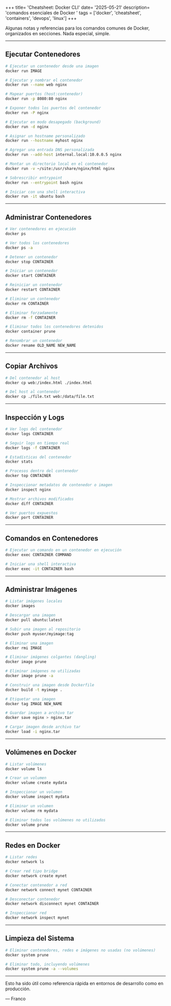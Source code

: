 +++
title= 'Cheatsheet: Docker CLI'
date= '2025-05-21'
description= 'comandos esenciales de Docker '
tags = ['docker', 'cheatsheet', 'containers', 'devops', 'linux']
+++

Algunas notas y referencias para los comandos comunes de Docker, organizados en secciones. Nada especial, simple.
<!--more-->

---

## Ejecutar Contenedores

```bash
# Ejecutar un contenedor desde una imagen
docker run IMAGE

# Ejecutar y nombrar el contenedor
docker run --name web nginx

# Mapear puertos (host:contenedor)
docker run -p 8080:80 nginx

# Exponer todos los puertos del contenedor
docker run -P nginx

# Ejecutar en modo desapegado (background)
docker run -d nginx

# Asignar un hostname personalizado
docker run --hostname myhost nginx

# Agregar una entrada DNS personalizada
docker run --add-host internal.local:10.0.0.5 nginx

# Montar un directorio local en el contenedor
docker run -v ~/site:/usr/share/nginx/html nginx

# Sobrescribir entrypoint
docker run --entrypoint bash nginx

# Iniciar con una shell interactiva
docker run -it ubuntu bash
```

---

## Administrar Contenedores

```bash
# Ver contenedores en ejecución
docker ps

# Ver todos los contenedores
docker ps -a

# Detener un contenedor
docker stop CONTAINER

# Iniciar un contenedor
docker start CONTAINER

# Reiniciar un contenedor
docker restart CONTAINER

# Eliminar un contenedor
docker rm CONTAINER

# Eliminar forzadamente
docker rm -f CONTAINER

# Eliminar todos los contenedores detenidos
docker container prune

# Renombrar un contenedor
docker rename OLD_NAME NEW_NAME
```

---

## Copiar Archivos

```bash
# Del contenedor al host
docker cp web:/index.html ./index.html

# Del host al contenedor
docker cp ./file.txt web:/data/file.txt
```

---

## Inspección y Logs

```bash
# Ver logs del contenedor
docker logs CONTAINER

# Seguir logs en tiempo real
docker logs -f CONTAINER

# Estadísticas del contenedor
docker stats

# Procesos dentro del contenedor
docker top CONTAINER

# Inspeccionar metadatos de contenedor o imagen
docker inspect nginx

# Mostrar archivos modificados
docker diff CONTAINER

# Ver puertos expuestos
docker port CONTAINER
```

---

## Comandos en Contenedores

```bash
# Ejecutar un comando en un contenedor en ejecución
docker exec CONTAINER COMMAND

# Iniciar una shell interactiva
docker exec -it CONTAINER bash
```

---

## Administrar Imágenes

```bash
# Listar imágenes locales
docker images

# Descargar una imagen
docker pull ubuntu:latest

# Subir una imagen al repositorio
docker push myuser/myimage:tag

# Eliminar una imagen
docker rmi IMAGE

# Eliminar imágenes colgantes (dangling)
docker image prune

# Eliminar imágenes no utilizadas
docker image prune -a

# Construir una imagen desde Dockerfile
docker build -t myimage .

# Etiquetar una imagen
docker tag IMAGE NEW_NAME

# Guardar imagen a archivo tar
docker save nginx > nginx.tar

# Cargar imagen desde archivo tar
docker load -i nginx.tar
```

---

## Volúmenes en Docker

```bash
# Listar volúmenes
docker volume ls

# Crear un volumen
docker volume create mydata

# Inspeccionar un volumen
docker volume inspect mydata

# Eliminar un volumen
docker volume rm mydata

# Eliminar todos los volúmenes no utilizados
docker volume prune
```

---

## Redes en Docker

```bash
# Listar redes
docker network ls

# Crear red tipo bridge
docker network create mynet

# Conectar contenedor a red
docker network connect mynet CONTAINER

# Desconectar contenedor
docker network disconnect mynet CONTAINER

# Inspeccionar red
docker network inspect mynet
```

---

## Limpieza del Sistema

```bash
# Eliminar contenedores, redes e imágenes no usadas (no volúmenes)
docker system prune

# Eliminar todo, incluyendo volúmenes
docker system prune -a --volumes
```

---

Esto ha sido útil como referencia rápida en entornos de desarrollo como en producción.

— Franco